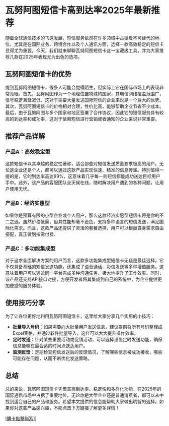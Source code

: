 # 瓦努阿图短信卡高到达率2025年最新推荐

随着全球通信技术的飞速发展，短信服务依然在许多领域中占据着不可替代的地位。尤其是在国际业务、跨境合作以及个人通讯方面，选择一款高效稳定的短信卡显得尤为重要。今天，我们就来聊聊瓦努阿图短信卡这一宝藏级工具，并为大家推荐几款在2025年表现尤为出色的选项。

## 瓦努阿图短信卡的优势

提到瓦努阿图短信卡，很多人可能会觉得陌生，但实际上它在国际市场上的表现非常亮眼。首先，瓦努阿图作为一个地理位置特殊的国家，其电信网络覆盖范围广，信号稳定且延迟低，这对于需要大量发送国际短信的企业来说是一个巨大的优势。其次，瓦努阿图短信卡的价格相对合理，性价比高，能够帮助企业节省不少成本。最后，由于瓦努阿图与多个国家和地区签署了合作协议，因此它的短信服务具有较高的到达率和成功率，这对于依赖短信进行营销或者通知的企业来说非常重要。

## 推荐产品详解

### 产品A：高效稳定型

这款短信卡以其卓越的稳定性著称，适合那些对短信发送质量要求极高的用户。无论是企业还是个人，都可以通过这款产品实现快速、精准的信息传递。特别值得一提的是，它的到达率高达99%，这意味着几乎每一则短信都能成功送达目标用户手中。此外，该产品的客服团队全天候在线，随时解决用户遇到的各种问题，让用户使用无忧。

### 产品B：经济实惠型

如果你是预算有限的小型企业或个人用户，那么这款经济实惠型短信卡将是你的不二之选。虽然价格低廉，但其性能却毫不逊色，支持多种语言的短信发送，满足国际化需求。而且，这款产品还提供了灵活的套餐选择，用户可以根据自身需求自由搭配，真正做到按需付费。

### 产品C：多功能集成型

对于追求全面解决方案的用户而言，这款多功能集成型短信卡无疑是最佳选择。它不仅具备基础的短信发送功能，还集成了语音通话、彩信发送等多种增值服务。这意味着用户可以通过同一平台完成多种沟通任务，极大地提升了工作效率。同时，该产品还支持API接口对接，方便开发者将其集成到自己的系统中，为企业提供更加便捷的服务体验。

## 使用技巧分享

为了让各位更好地利用瓦努阿图短信卡，这里给大家分享几个实用的小技巧：

- **批量导入号码**：如果需要向大批量用户发送信息，建议提前将所有号码整理成Excel表格，并通过软件批量导入，这样可以大大提升操作效率。
- **定时发送**：针对某些重要活动或促销活动，可以选择设置定时发送功能，确保信息能够在最合适的时间点送达用户。
- **监测反馈**：定期检查短信发送后的反馈情况，了解哪些信息被成功接收，哪些可能存在问题，从而不断优化发送策略。

## 总结

总的来说，瓦努阿图短信卡凭借其高到达率、稳定性和多样化功能，在2025年的国际通信市场中占据了重要地位。无论你是大型企业还是普通消费者，都可以从中找到适合自己的产品和服务。希望本文提供的信息能帮助大家做出明智的选择。如果你对这些产品感兴趣，不妨点击下方链接了解更多详情！

[[購卡點擊聯系](https://t.me/s/SXDXQF)]]